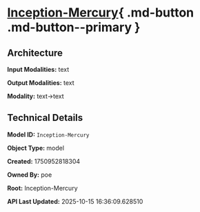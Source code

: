 # [Inception-Mercury](https://poe.com/Inception-Mercury){ .md-button .md-button--primary }

## Architecture

**Input Modalities:** text

**Output Modalities:** text

**Modality:** text->text


## Technical Details

**Model ID:** `Inception-Mercury`

**Object Type:** model

**Created:** 1750952818304

**Owned By:** poe

**Root:** Inception-Mercury

**API Last Updated:** 2025-10-15 16:36:09.628510

